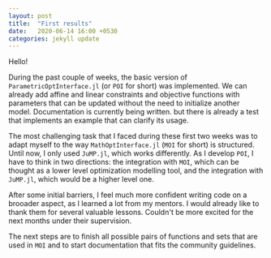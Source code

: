 ```yaml
---
layout: post
title:  "First results"
date:   2020-06-14 16:00 +0530
categories: jekyll update
---
```


Hello!

During the past couple of weeks, the basic version of `ParametricOptInterface.jl` (or `POI` for short) was implemented. 
We can already add affine and linear constraints and objective functions with parameters that can be updated without the need to initialize another model.
Documentation is currently being written. but there is already a test that implements an example that can clarify its usage.

The most challenging task that I faced during these first two weeks was to adapt myself to the way `MathOptInterface.jl` (`MOI` for short) is structured. Until now, I only used `JuMP.jl`, which works differently.
As I develop `POI`, I have to think in two directions: the integration with `MOI`, which can be thought as a lower level optimization modelling tool, and the integration with `JuMP.jl`, which would be a higher level one.

After some initial barriers, I feel much more confident writing code on a brooader aspect, as I learned a lot from my mentors.
I would already like to thank them for several valuable lessons. Couldn't be more excited for the next months under their supervision.

The next steps are to finish all possible pairs of functions and sets that are used in `MOI` and to start documentation that fits the community guidelines.
